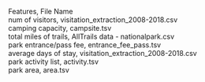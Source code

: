 Features, File Name \
num of visitors, visitation_extraction_2008-2018.csv \
camping capacity, campsite.tsv \
total miles of trails, AllTrails data - nationalpark.csv \
park entrance/pass fee, entrance_fee_pass.tsv \
average days of stay, visitation_extraction_2008-2018.csv \
park activity list, activity.tsv \
park area, area.tsv
